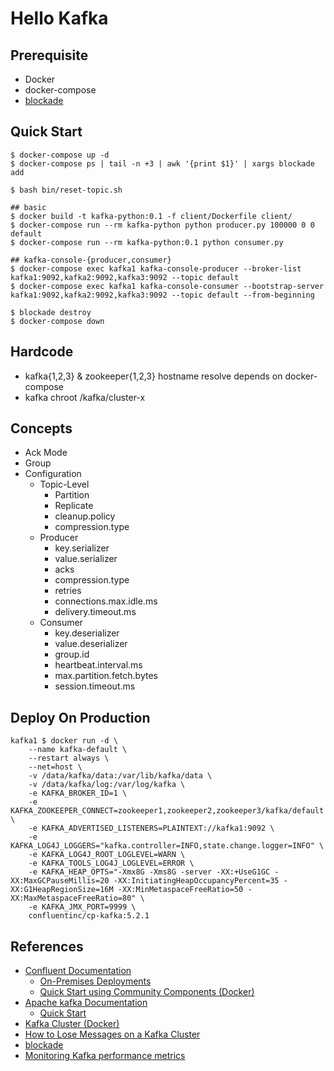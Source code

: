 Hello Kafka
=======

## Prerequisite

+ Docker
+ docker-compose
+ [blockade](http://blockade.worstcase.io/en/latest/index.html)

## Quick Start

```
$ docker-compose up -d
$ docker-compose ps | tail -n +3 | awk '{print $1}' | xargs blockade add
```

```
$ bash bin/reset-topic.sh
```

```
## basic
$ docker build -t kafka-python:0.1 -f client/Dockerfile client/
$ docker-compose run --rm kafka-python python producer.py 100000 0 0 default
$ docker-compose run --rm kafka-python:0.1 python consumer.py

## kafka-console-{producer,consumer}
$ docker-compose exec kafka1 kafka-console-producer --broker-list kafka1:9092,kafka2:9092,kafka3:9092 --topic default
$ docker-compose exec kafka1 kafka-console-consumer --bootstrap-server kafka1:9092,kafka2:9092,kafka3:9092 --topic default --from-beginning
```

```
$ blockade destroy
$ docker-compose down
```

## Hardcode

+ kafka{1,2,3} & zookeeper{1,2,3} hostname resolve depends on docker-compose
+ kafka chroot /kafka/cluster-x

## Concepts

+ Ack Mode
+ Group
+ Configuration
    + Topic-Level
        + Partition
        + Replicate
        + cleanup.policy
        + compression.type
    + Producer
        + key.serializer
        + value.serializer
        + acks
        + compression.type
        + retries
        + connections.max.idle.ms
        + delivery.timeout.ms
    + Consumer
        + key.deserializer
        + value.deserializer
        + group.id
        + heartbeat.interval.ms
        + max.partition.fetch.bytes
        + session.timeout.ms

## Deploy On Production

```
kafka1 $ docker run -d \
    --name kafka-default \
    --restart always \
    --net=host \
    -v /data/kafka/data:/var/lib/kafka/data \
    -v /data/kafka/log:/var/log/kafka \
    -e KAFKA_BROKER_ID=1 \
    -e KAFKA_ZOOKEEPER_CONNECT=zookeeper1,zookeeper2,zookeeper3/kafka/default \
    -e KAFKA_ADVERTISED_LISTENERS=PLAINTEXT://kafka1:9092 \
    -e KAFKA_LOG4J_LOGGERS="kafka.controller=INFO,state.change.logger=INFO" \
    -e KAFKA_LOG4J_ROOT_LOGLEVEL=WARN \
    -e KAFKA_TOOLS_LOG4J_LOGLEVEL=ERROR \
    -e KAFKA_HEAP_OPTS="-Xmx8G -Xms8G -server -XX:+UseG1GC -XX:MaxGCPauseMillis=20 -XX:InitiatingHeapOccupancyPercent=35 -XX:G1HeapRegionSize=16M -XX:MinMetaspaceFreeRatio=50 -XX:MaxMetaspaceFreeRatio=80" \
    -e KAFKA_JMX_PORT=9999 \
    confluentinc/cp-kafka:5.2.1
```

## References

+ [Confluent Documentation](https://docs.confluent.io/current/)
    + [On-Premises Deployments](https://docs.confluent.io/current/installation/installing_cp/index.html)
    + [Quick Start using Community Components (Docker)](https://docs.confluent.io/current/quickstart/cos-docker-quickstart.html)
+ [Apache kafka Documentation](https://kafka.apache.org/)
    + [Quick Start](https://kafka.apache.org/quickstart)
+ [Kafka Cluster (Docker)](https://github.com/confluentinc/cp-docker-images/blob/master/examples/kafka-cluster/docker-compose.yml)
+ [How to Lose Messages on a Kafka Cluster](https://github.com/Vanlightly/ChaosTestingCode/tree/master/Kafka)
+ [blockade](https://blockade.worstcase.io)
+ [Monitoring Kafka performance metrics](https://www.datadoghq.com/blog/monitoring-kafka-performance-metrics/)
